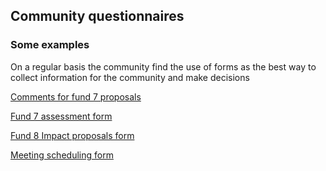 ## Community questionnaires

### Some examples

On a regular basis the community find the use of forms as the best way to collect information for the community and make decisions

[Comments for fund 7 proposals](https://docs.google.com/forms/d/e/1FAIpQLSfFhb4jAi6gxyMoBRTWvj9kPiv4zIG19FZKSTFx2UpFAMHdEg/viewform)
    
[Fund 7 assessment form ](https://docs.google.com/forms/d/e/1FAIpQLSdAph6lr-EsWVEzEoNam15ETZ1kP40aKMvJyN6lC0nmmx-4fQ/viewform?usp=sf_link)
    
[Fund 8 Impact proposals form](https://docs.google.com/forms/d/e/1FAIpQLSfjrpY8Rh2Qw_SOl__-sCXqw0-H-DtMfgJBIHzoZArIXS9rtA/viewform)
    
[Meeting scheduling form](https://docs.google.com/forms/d/1Jmeo9I5fxUCF1S3urExgz9lNysy_XhCABQGnoCVD1G8/edit)